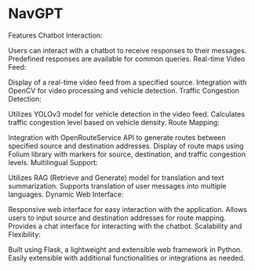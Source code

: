 # NavGPT
Features
Chatbot Interaction:

Users can interact with a chatbot to receive responses to their messages.
Predefined responses are available for common queries.
Real-time Video Feed:

Display of a real-time video feed from a specified source.
Integration with OpenCV for video processing and vehicle detection.
Traffic Congestion Detection:

Utilizes YOLOv3 model for vehicle detection in the video feed.
Calculates traffic congestion level based on vehicle density.
Route Mapping:

Integration with OpenRouteService API to generate routes between specified source and destination addresses.
Display of route maps using Folium library with markers for source, destination, and traffic congestion levels.
Multilingual Support:

Utilizes RAG (Retrieve and Generate) model for translation and text summarization.
Supports translation of user messages into multiple languages.
Dynamic Web Interface:

Responsive web interface for easy interaction with the application.
Allows users to input source and destination addresses for route mapping.
Provides a chat interface for interacting with the chatbot.
Scalability and Flexibility:

Built using Flask, a lightweight and extensible web framework in Python.
Easily extensible with additional functionalities or integrations as needed.
